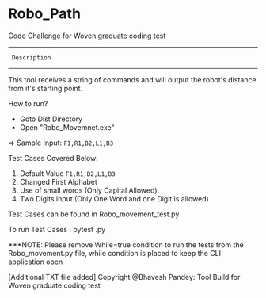 # Robo_Path
Code Challenge for Woven graduate coding test

****************************************************
     Description
****************************************************


This tool receives a string of commands and will output the robot's distance from it's starting point.

How to run?

- Goto Dist Directory
- Open "Robo_Movemnet.exe"

=> Sample Input:  `F1,R1,B2,L1,B3`

Test Cases Covered Below:

1. Default Value `F1,R1,B2,L1,B3`
2. Changed First Alphabet
3. Use of small words (Only Capital Allowed)
4. Two Digits input (Only One Word and one Digit is allowed)


Test Cases can be found in Robo_movement_test.py

To run Test Cases : pytest <filename>.py

***NOTE: Please remove While=true condition to run the tests from the Robo_movement.py file, while condition is placed to keep the CLI application open

[Additional TXT file added]
Copyright @Bhavesh Pandey: Tool Build for Woven graduate coding test
